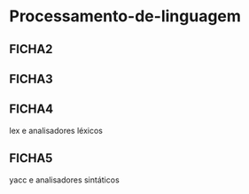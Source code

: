 # Processamento-de-linguagem

## FICHA2

## FICHA3

## FICHA4

lex e analisadores léxicos
## FICHA5

yacc e analisadores sintáticos
